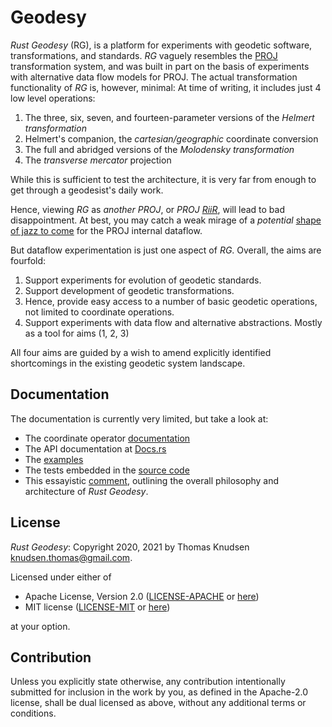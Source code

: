 # Geodesy

*Rust Geodesy* (RG), is a platform for experiments with geodetic software, transformations, and standards. *RG* vaguely resembles the [PROJ](https://proj.org) transformation system, and was built in part on the basis of experiments with alternative data flow models for PROJ. The actual transformation functionality of *RG* is, however, minimal: At time of writing, it includes just 4 low level operations:

1. The three, six, seven, and fourteen-parameter versions of the *Helmert transformation*
2. Helmert's companion, the *cartesian/geographic* coordinate conversion
3. The full and abridged versions of the *Molodensky transformation*
4. The *transverse mercator* projection

While this is sufficient to test the architecture, it is very far from enough to get through a geodesist's daily work.

Hence, viewing *RG* as *another PROJ*, or *PROJ [RiiR](https://acronyms.thefreedictionary.com/RIIR)*, will lead to bad disappointment. At best, you may catch a weak mirage of a *potential* [shape of jazz to come](https://en.wikipedia.org/wiki/The_Shape_of_Jazz_to_Come) for the PROJ internal dataflow.

But dataflow experimentation is just one aspect of *RG*. Overall, the aims are fourfold:

1. Support experiments for evolution of geodetic standards.
2. Support development of geodetic transformations.
3. Hence, provide easy access to a number of basic geodetic operations, not limited to coordinate operations.
4. Support experiments with data flow and alternative abstractions. Mostly as a tool for aims (1, 2, 3)

All four aims are guided by a wish to amend explicitly identified shortcomings in the existing geodetic system landscape.

## Documentation

The documentation is currently very limited, but take a look at:

- The coordinate operator [documentation](/comments/002-comment.md)
- The API documentation at [Docs.rs](https://docs.rs/geodesy)
- The [examples](examples)
- The tests embedded in the [source code](/src/)
- This essayistic [comment](/comments/000-comment.md), outlining the overall philosophy and architecture of *Rust Geodesy*.

## License

*Rust Geodesy*: Copyright 2020, 2021 by Thomas Knudsen <knudsen.thomas@gmail.com>.

Licensed under either of

* Apache License, Version 2.0
  ([LICENSE-APACHE](LICENSE-APACHE) or [here](http://www.apache.org/licenses/LICENSE-2.0))
* MIT license
  ([LICENSE-MIT](LICENSE-MIT) or [here](http://opensource.org/licenses/MIT))

at your option.

## Contribution

Unless you explicitly state otherwise, any contribution intentionally submitted
for inclusion in the work by you, as defined in the Apache-2.0 license, shall be
dual licensed as above, without any additional terms or conditions.
